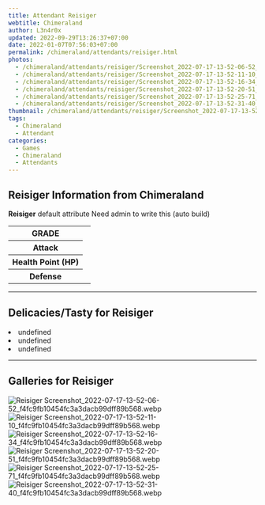 ```yaml
---
title: Attendant Reisiger
webtitle: Chimeraland
author: L3n4r0x
updated: 2022-09-29T13:26:37+07:00
date: 2022-01-07T07:56:03+07:00
permalink: /chimeraland/attendants/reisiger.html
photos:
  - /chimeraland/attendants/reisiger/Screenshot_2022-07-17-13-52-06-52_f4fc9fb10454fc3a3dacb99dff89b568.webp
  - /chimeraland/attendants/reisiger/Screenshot_2022-07-17-13-52-11-10_f4fc9fb10454fc3a3dacb99dff89b568.webp
  - /chimeraland/attendants/reisiger/Screenshot_2022-07-17-13-52-16-34_f4fc9fb10454fc3a3dacb99dff89b568.webp
  - /chimeraland/attendants/reisiger/Screenshot_2022-07-17-13-52-20-51_f4fc9fb10454fc3a3dacb99dff89b568.webp
  - /chimeraland/attendants/reisiger/Screenshot_2022-07-17-13-52-25-71_f4fc9fb10454fc3a3dacb99dff89b568.webp
  - /chimeraland/attendants/reisiger/Screenshot_2022-07-17-13-52-31-40_f4fc9fb10454fc3a3dacb99dff89b568.webp
thumbnail: /chimeraland/attendants/reisiger/Screenshot_2022-07-17-13-52-06-52_f4fc9fb10454fc3a3dacb99dff89b568.webp
tags:
  - Chimeraland
  - Attendant
categories:
  - Games
  - Chimeraland
  - Attendants
---
```


<section id="bootstrap-wrapper"><link rel="stylesheet" href="https://cdn.statically.io/gh/dimaslanjaka/Web-Manajemen/40ac3225/css/bootstrap-4.5-wrapper.css"/><h1>Reisiger Information from Chimeraland</h1><p><b>Reisiger</b> default attribute Need admin to write this (auto build)<table><tr><th>GRADE</th><td></td></tr><tr><th>Attack</th><td></td></tr><tr><th>Health Point (HP)</th><td></td></tr><tr><th>Defense</th><td></td></tr></table></p><hr/><h2>Delicacies/Tasty for Reisiger</h2><li class="d-flex justify-content-between">undefined </li><li class="d-flex justify-content-between">undefined </li><li class="d-flex justify-content-between">undefined </li><hr/><div id="gallery"><h2>Galleries for Reisiger</h2><div class="row"><div class="col-lg-6 col-12"><img src="/chimeraland/attendants/reisiger/Screenshot_2022-07-17-13-52-06-52_f4fc9fb10454fc3a3dacb99dff89b568.webp" alt="Reisiger Screenshot_2022-07-17-13-52-06-52_f4fc9fb10454fc3a3dacb99dff89b568.webp"/></div><div class="col-lg-6 col-12"><img src="/chimeraland/attendants/reisiger/Screenshot_2022-07-17-13-52-11-10_f4fc9fb10454fc3a3dacb99dff89b568.webp" alt="Reisiger Screenshot_2022-07-17-13-52-11-10_f4fc9fb10454fc3a3dacb99dff89b568.webp"/></div><div class="col-lg-6 col-12"><img src="/chimeraland/attendants/reisiger/Screenshot_2022-07-17-13-52-16-34_f4fc9fb10454fc3a3dacb99dff89b568.webp" alt="Reisiger Screenshot_2022-07-17-13-52-16-34_f4fc9fb10454fc3a3dacb99dff89b568.webp"/></div><div class="col-lg-6 col-12"><img src="/chimeraland/attendants/reisiger/Screenshot_2022-07-17-13-52-20-51_f4fc9fb10454fc3a3dacb99dff89b568.webp" alt="Reisiger Screenshot_2022-07-17-13-52-20-51_f4fc9fb10454fc3a3dacb99dff89b568.webp"/></div><div class="col-lg-6 col-12"><img src="/chimeraland/attendants/reisiger/Screenshot_2022-07-17-13-52-25-71_f4fc9fb10454fc3a3dacb99dff89b568.webp" alt="Reisiger Screenshot_2022-07-17-13-52-25-71_f4fc9fb10454fc3a3dacb99dff89b568.webp"/></div><div class="col-lg-6 col-12"><img src="/chimeraland/attendants/reisiger/Screenshot_2022-07-17-13-52-31-40_f4fc9fb10454fc3a3dacb99dff89b568.webp" alt="Reisiger Screenshot_2022-07-17-13-52-31-40_f4fc9fb10454fc3a3dacb99dff89b568.webp"/></div></div></div></section>